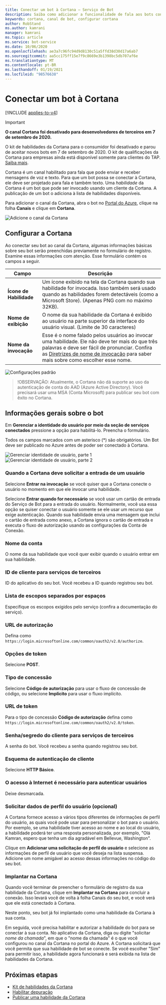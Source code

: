 ```yaml
---
title: Conectar um bot à Cortana – Serviço de Bot
description: Saiba como adicionar a funcionalidade de fala aos bots conectando-os à Cortana, um canal habilitado para fala. Veja como publicar bots como habilidades da Cortana.
keywords: cortana, canal de bot, configurar cortana
author: RobStand
ms.author: kamrani
manager: kamrani
ms.topic: article
ms.service: bot-service
ms.date: 10/06/2020
ms.openlocfilehash: ae3a7c96fc94d9d8130c51a5ffd38d30d17a6ab7
ms.sourcegitcommit: aa5cc175ff15e7f9c8669e3b1398bc5db707af6e
ms.translationtype: MT
ms.contentlocale: pt-BR
ms.lasthandoff: 01/19/2021
ms.locfileid: "98576638"
---
```

# <a name="connect-a-bot-to-cortana"></a>Conectar um bot à Cortana

[!INCLUDE [applies-to-v4](includes/applies-to-v4-current.md)]

> [!IMPORTANT]
> **O canal Cortana foi desativado para desenvolvedores de terceiros em 7 de setembro de 2020.**
>
> O kit de habilidades da Cortana para o consumidor foi desativado e parou de aceitar novos bots em 7 de setembro de 2020. O kit de qualificações da Cortana para empresas ainda está disponível somente para clientes do TAP.  [Saiba mais](https://docs.microsoft.com/cortana/skills/third-party-deprecation).

Cortana é um canal habilitado para fala que pode enviar e receber mensagens de voz e texto. Para que um bot possa se conectar à Cortana, ele deve ser projetado para fala e também texto. Uma *habilidade* da Cortana é um bot que pode ser invocado usando um cliente da Cortana. A publicação de um bot o adiciona à lista de habilidades disponíveis.

Para adicionar o canal da Cortana, abra o bot no [Portal do Azure](https://portal.azure.com/), clique na folha **Canais** e clique em **Cortana**.

![Adicione o canal da Cortana](~/media/channels/cortana-addchannel.png)

## <a name="configure-cortana"></a>Configurar a Cortana

Ao conectar seu bot ao canal da Cortana, algumas informações básicas sobre seu bot serão preenchidas previamente no formulário de registro. Examine essas informações com atenção. Esse formulário contém os campos a seguir.

| Campo | Descrição |
|------|------|
| **Ícone de Habilidade** | Um ícone exibido na tela da Cortana quando sua habilidade for invocada. Isso também será usado quando as habilidades forem detectáveis (como a Microsoft Store). (Apenas PNG com no máximo 32KB).|
| **Nome de exibição** | O nome da sua habilidade da Cortana é exibido ao usuário na parte superior da interface do usuário visual. (Limite de 30 caracteres) |
| **Nome da invocação** | Esse é o nome falado pelos usuários ao invocar uma habilidade. Ele não deve ter mais do que três palavras e deve ser fácil de pronunciar. Confira as [Diretrizes de nome de invocação][invocation] para saber mais sobre como escolher esse nome.|

![Configurações padrão](~/media/channels/cortana-defaultsettings.png)

>!OBSERVAÇÃO: Atualmente, o Cortana não dá suporte ao uso da autenticação de conta do AAD (Azure Active Directory). Você precisará usar uma MSA (Conta Microsoft) para publicar seu bot com êxito no Cortana.

## <a name="general-bot-information"></a>Informações gerais sobre o bot

Em **Gerenciar a identidade do usuário por meio da seção de serviços conectados** pressione a opção para habilitá-lo. Preencha o formulário.

Todos os campos marcados com um asterisco (*) são obrigatórios. Um Bot deve ser publicado no Azure antes de poder ser conectado à Cortana.

![Gerenciar identidade de usuário, parte 1](~/media/channels/cortana-manageidentity-1.png)
![Gerenciar identidade de usuário, parte 2](~/media/channels/cortana-manageidentity-2.png)

### <a name="when-should-cortana-prompt-for-a-user-to-sign-in"></a>Quando a Cortana deve solicitar a entrada de um usuário

Selecione **Entrar na invocação** se você quiser que a Cortana conecte o usuário no momento em que ele invocar uma habilidade.

Selecione **Entrar quando for necessário** se você usar um cartão de entrada do Serviço de Bot para a entrada do usuário. Normalmente, você usa essa opção se quiser conectar o usuário somente se ele usar um recurso que exige autenticação. Quando sua habilidade envia uma mensagem que inclui o cartão de entrada como anexo, a Cortana ignora o cartão de entrada e executa o fluxo de autorização usando as configurações da Conta de Conexão.

### <a name="account-name"></a>Nome da conta

O nome da sua habilidade que você quer exibir quando o usuário entrar em sua habilidade.

### <a name="client-id-for-third-party-services"></a>ID de cliente para serviços de terceiros

ID do aplicativo do seu bot. Você recebeu a ID quando registrou seu bot.

### <a name="space-separated-list-of-scopes"></a>Lista de escopos separados por espaços

Especifique os escopos exigidos pelo serviço (confira a documentação do serviço).

### <a name="authorization-url"></a>URL de autorização

Defina como `https://login.microsoftonline.com/common/oauth2/v2.0/authorize`.

### <a name="token-options"></a>Opções de token

Selecione **POST**.

### <a name="grant-type"></a>Tipo de concessão

Selecione **Código de autorização** para usar o fluxo de concessão de código, ou selecione **Implícito** para usar o fluxo implícito.

### <a name="token-url"></a>URL de token

Para o tipo de concessão **Código de autorização** defina como `https://login.microsoftonline.com/common/oauth2/v2.0/token`.

### <a name="client-secretpassword-for-third-party-services"></a>Senha/segredo do cliente para serviços de terceiros

A senha do bot. Você recebeu a senha quando registrou seu bot.

### <a name="client-authentication-scheme"></a>Esquema de autenticação de cliente

Selecione **HTTP Básico**.

### <a name="internet-access-required-to-authenticate-users"></a>O acesso à Internet é necessário para autenticar usuários

Deixe desmarcada.

### <a name="request-user-profile-data-optional"></a>Solicitar dados de perfil do usuário (opcional)

A Cortana fornece acesso a vários tipos diferentes de informações de perfil do usuário, as quais você pode usar para personalizar o bot para o usuário. Por exemplo, se uma habilidade tiver acesso ao nome e ao local do usuário, a habilidade poderá ter uma resposta personalizada, por exemplo, "Olá Kamran, espero que tenha um dia agradável em Bellevue, Washington".

Clique em **Adicionar uma solicitação de perfil do usuário** e selecione as informações de perfil de usuário que você deseja na lista suspensa. Adicione um nome amigável ao acesso dessas informações no código do seu bot.

### <a name="deploy-on-cortana"></a>Implantar na Cortana

Quando você terminar de preencher o formulário de registro da sua habilidade da Cortana, clique em **Implantar na Cortana** para concluir a conexão. Isso levará você de volta à folha Canais do seu bot, e você verá que ele está conectado à Cortana.

Neste ponto, seu bot já foi implantado como uma habilidade da Cortana à sua conta.

Em seguida, você precisa habilitar e autorizar a habilidade do bot para se conectar à sua conta. No aplicativo da Cortana, diga ou digite "solicitar *nome da chamada*", em que o "nome da chamada" é o que você configurou no canal da Cortana no portal do Azure. A Cortana solicitará que você permita que sua habilidade de bot se conecte. Se você escolher "Sim" para permitir isso, a habilidade agora funcionará e será exibida na lista de habilidades da Cortana.

## <a name="next-steps"></a>Próximas etapas

* [Kit de habilidades da Cortana](/cortana/skills/overview)
* [Habilitar depuração](bot-service-debug-cortana-skill.md)
* [Publicar uma habilidade da Cortana][publish]

[invocation]: https://docs.microsoft.com/cortana/skills/cortana-invocation-guidelines
[publish]: https://docs.microsoft.com/cortana/skills/publish-skill
[CortanaEntity]: /cortana/skills/cortana-channel-data
